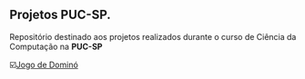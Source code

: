 ## Projetos PUC-SP. <br>
 Repositório destinado aos projetos realizados durante o curso de Ciência da Computação na **PUC-SP** <br>
 
 ☑️[Jogo de Dominó](https://docs.micronaut.io/3.5.3/guide/index.html)
